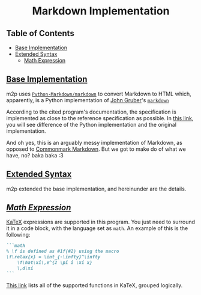 <h1 align="center" style="font-weight: bold">
    Markdown Implementation
</h1>


<div class="toc"><h2 id="toc"><b><a href="#toc">Table of Contents</a></b></h2>
<ul><li><a href="#base-implementation">Base Implementation</a></li><li><a href="#extended-syntax">Extended Syntax</a><ul><li><a href="#extended-syntax-math-expression">Math Expression</a></li></ul></li></ul></div>

<h2 id="base-implementation"><b><a href="#base-implementation">Base Implementation</a></b></h2>

m2p uses <code><a target="_blank" href="https://github.com/Python-Markdown/markdown">Python-Markdown/markdown</a></code> to convert Markdown to HTML which, apparently, is a Python implementation of <a target="_blank" href="https://daringfireball.net/">John Gruber</a>'s <code><a target="_blank" href="https://daringfireball.net/projects/markdown/">markdown</a></code>

According to the cited program's documentation, the specification is implemented as close to the reference specification as possible. In <a target="_blank" href="https://python-markdown.github.io/#differences">this link</a>, you will see difference of the Python implementation and the original implementation.

And oh yes, this is an arguably messy implementation of Markdown, as opposed to <a target="_blank" href="https://commonmark.org/">Commonmark Markdown</a>. But we got to make do of what we have, no? baka baka :3

<h2 id="extended-syntax"><b><a href="#extended-syntax">Extended Syntax</a></b></h2>

m2p extended the base implementation, and hereinunder are the details.

<h2 id="extended-syntax-math-expression"><b><i><a href="#extended-syntax-math-expression">Math Expression</a></i></b></h2>

[KaTeX](https://katex.org) expressions are supported in this program. You just need to surround it in a code block, with the language set as `math`. An example of this is the following:

````md
```math
% \f is defined as #1f(#2) using the macro
\f\relax{x} = \int_{-\infty}^\infty
    \f\hat\xi\,e^{2 \pi i \xi x}
    \,d\xi
```
````

[This link](https://katex.org/docs/supported.html) lists all of the supported functions in KaTeX, grouped logically.
